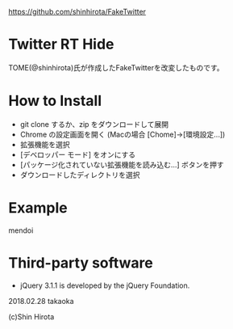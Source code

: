 
https://github.com/shinhirota/FakeTwitter


# Twitter RT Hide
TOME(@shinhirota)氏が作成したFakeTwitterを改変したものです。


# How to Install
- git clone するか、zip をダウンロードして展開
- Chrome の設定画面を開く (Macの場合 [Chome]->[環境設定...])
- 拡張機能を選択
- [デベロッパー モード] をオンにする
- [パッケージ化されていない拡張機能を読み込む...] ボタンを押す
- ダウンロードしたディレクトリを選択

# Example

mendoi


# Third-party software
- jQuery 3.1.1 is developed by the jQuery Foundation.

2018.02.28
takaoka

(c)Shin Hirota
